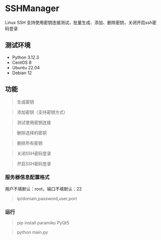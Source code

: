 # SSHManager
Linux SSH 支持使用密钥连接测试，批量生成、添加、删除密钥，关闭开启ssh密码登录

## 测试环境

- Python 3.12.3
- CentOS 8
- Ubuntu 22.04
- Debian 12

## 功能

> 生成密钥

> 添加密钥（支持密钥方式）

> 测试使用密钥连接

> 删除选择的密钥

> 删除所有密钥

> 关闭SSH密码登录

> 开启SSH密码登录

### 服务器信息配置格式

用户不填默认：root，端口不填默认：22
> ip/domain,password,user,port


### 运行
> pip install paramiko PyQt5

> python main.py
